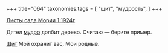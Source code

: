 +++
title="064"
taxonomies.tags = [
 "щит",
 "мудрость",
]
+++

[Листы сада Мории 1 1924г](/agni/1924)

Дятел [мудро](/tags/мудрость) долбит дерево. Считаю — берите пример.   

[Щит](/tags/щит) Мой охранит вас, Мои родные.   

